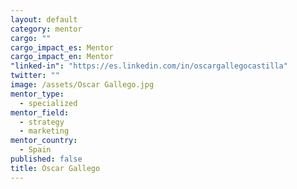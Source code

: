 ```yaml
---
layout: default
category: mentor
cargo: ""
cargo_impact_es: Mentor
cargo_impact_en: Mentor
"linked-in": "https://es.linkedin.com/in/oscargallegocastilla"
twitter: ""
image: /assets/Oscar Gallego.jpg
mentor_type: 
  - specialized
mentor_field: 
  - strategy
  - marketing
mentor_country: 
  - Spain
published: false
title: Oscar Gallego
---
```



